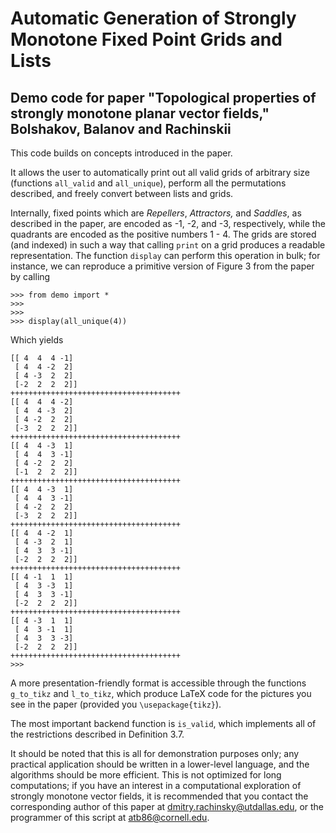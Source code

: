 # Automatic Generation of Strongly Monotone Fixed Point Grids and Lists
## Demo code for paper "Topological properties of strongly monotone planar vector fields," Bolshakov, Balanov and Rachinskii

This code builds on concepts introduced in the paper.

It allows the user to automatically print out all valid grids of arbitrary size (functions `all_valid` and `all_unique`), perform all the permutations described, and freely convert between lists and grids.

Internally, fixed points which are *Repellers*, *Attractors,* and *Saddles*, as described in the paper, are encoded as -1, -2, and -3, respectively, while the quadrants are encoded as the positive numbers 1 - 4. The grids are stored (and indexed) in such a way that calling `print` on a grid produces a readable representation. The function `display` can perform this operation in bulk; for instance, we can reproduce a primitive version of Figure 3 from the paper by calling 
```
>>> from demo import *
>>>
>>>
>>> display(all_unique(4))
```

Which yields

```
[[ 4  4  4 -1]
 [ 4  4 -2  2]
 [ 4 -3  2  2]
 [-2  2  2  2]]
++++++++++++++++++++++++++++++++++++++
[[ 4  4  4 -2]
 [ 4  4 -3  2]
 [ 4 -2  2  2]
 [-3  2  2  2]]
++++++++++++++++++++++++++++++++++++++
[[ 4  4 -3  1]
 [ 4  4  3 -1]
 [ 4 -2  2  2]
 [-1  2  2  2]]
++++++++++++++++++++++++++++++++++++++
[[ 4  4 -3  1]
 [ 4  4  3 -1]
 [ 4 -2  2  2]
 [-3  2  2  2]]
++++++++++++++++++++++++++++++++++++++
[[ 4  4 -2  1]
 [ 4 -3  2  1]
 [ 4  3  3 -1]
 [-2  2  2  2]]
++++++++++++++++++++++++++++++++++++++
[[ 4 -1  1  1]
 [ 4  3 -3  1]
 [ 4  3  3 -1]
 [-2  2  2  2]]
++++++++++++++++++++++++++++++++++++++
[[ 4 -3  1  1]
 [ 4  3 -1  1]
 [ 4  3  3 -3]
 [-2  2  2  2]]
++++++++++++++++++++++++++++++++++++++
>>>
```
A more presentation-friendly format is accessible through the functions `g_to_tikz` and `l_to_tikz`, which produce LaTeX code for the pictures you see in the paper (provided you `\usepackage{tikz}`).

The most important backend function is `is_valid`, which implements all of the restrictions described in Definition 3.7.

It should be noted that this is all for demonstration purposes only; any practical application should be written in a lower-level language, and the algorithms should be more efficient. This is not optimized for long computations; if you have an interest in a computational exploration of strongly monotone vector fields, it is recommended that you contact the corresponding author of this paper at dmitry.rachinsky@utdallas.edu, or the programmer of this script at atb86@cornell.edu.


